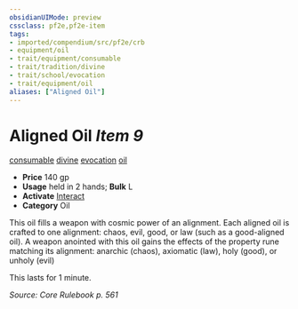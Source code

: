 ```yaml
---
obsidianUIMode: preview
cssclass: pf2e,pf2e-item
tags:
- imported/compendium/src/pf2e/crb
- equipment/oil
- trait/equipment/consumable
- trait/tradition/divine
- trait/school/evocation
- trait/equipment/oil
aliases: ["Aligned Oil"]
---
```

# Aligned Oil *Item 9*  
[consumable](consumable.md)  [divine](divine.md)  [evocation](evocation.md)  [oil](oil.md)  

- **Price** 140 gp
- **Usage** held in 2 hands; **Bulk** L
- **Activate** [Interact](interact.md)
- **Category** Oil

This oil fills a weapon with cosmic power of an alignment. Each aligned oil is crafted to one alignment: chaos, evil, good, or law (such as a good-aligned oil). A weapon anointed with this oil gains the effects of the property rune matching its alignment: anarchic (chaos), axiomatic (law), holy (good), or unholy (evil)

This lasts for 1 minute.

*Source: Core Rulebook p. 561*